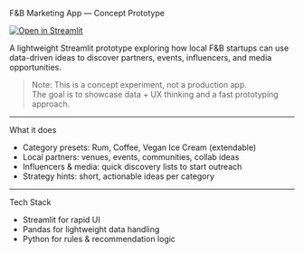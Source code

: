 F&B Marketing App — Concept Prototype

[![Open in Streamlit](https://static.streamlit.io/badges/streamlit_badge_black_white.svg)](https://fb-startup-analyse.streamlit.app/)

A lightweight Streamlit prototype exploring how local F&B startups can use data-driven ideas to discover partners, events, influencers, and media opportunities.

> Note: This is a concept experiment, not a production app.  
> The goal is to showcase data + UX thinking and a fast prototyping approach.

---

What it does

- Category presets: Rum, Coffee, Vegan Ice Cream (extendable)
- Local partners: venues, events, communities, collab ideas
- Influencers & media: quick discovery lists to start outreach
- Strategy hints: short, actionable ideas per category

---

Tech Stack

- Streamlit for rapid UI
- Pandas for lightweight data handling
- Python for rules & recommendation logic
